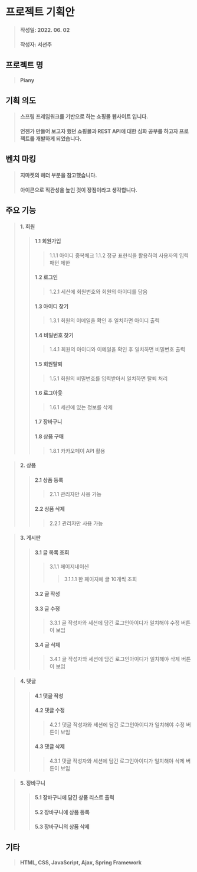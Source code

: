 # 프로젝트 기획안
> #### 작성일: 2022. 06. 02
> #### 작성자: 서선주

## 프로젝트 명
> #### Piany

## 기획 의도
> #### 스프링 프레임워크를 기반으로 하는 쇼핑몰 웹사이트 입니다.
> #### 언젠가 만들어 보고자 했던 쇼핑몰과 REST API에 대한 심화 공부를 하고자 프로젝트를 개발하게 되었습니다.

## 벤치 마킹
> #### 지마켓의 헤더 부분을 참고했습니다.
> #### 아이콘으로 직관성을 높인 것이 장점이라고 생각합니다.

## 주요 기능
> #### 1. 회원
>> #### 1.1 회원가입
>>> 1.1.1 아이디 중복체크
>>> 1.1.2 정규 표현식을 활용하여 사용자의 입력 패턴 제한
>> #### 1.2 로그인
>>> 1.2.1 세션에 회원번호와 회원의 아이디를 담음
>> #### 1.3 아이디 찾기
>>> 1.3.1 회원의 이메일을 확인 후 일치하면 아이디 출력
>> #### 1.4 비밀번호 찾기
>>> 1.4.1 회원의 아이디와 이메일을 확인 후 일치하면 비밀번호 출력
>> #### 1.5 회원탈퇴
>>> 1.5.1 회원의 비밀번호를 입력받아서 일치하면 탈퇴 처리
>> #### 1.6 로그아웃
>>> 1.6.1 세션에 있는 정보를 삭제
>> #### 1.7 장바구니
>> #### 1.8 상품 구매
>>> 1.8.1 카카오페이 API 활용

> #### 2. 상품
>> #### 2.1 상품 등록
>>> 2.1.1 관리자만 사용 가능
>> #### 2.2 상품 삭제
>>> 2.2.1 관리자만 사용 가능

> #### 3. 게시판
>> #### 3.1 글 목록 조회
>>> 3.1.1 페이지네이션
>>>> 3.1.1.1 한 페이지에 글 10개씩 조회
>> #### 3.2 글 작성
>> #### 3.3 글 수정
>>> 3.3.1 글 작성자와 세션에 담긴 로그인아이디가 일치해야 수정 버튼이 보임
>> #### 3.4 글 삭제
>>> 3.4.1 글 작성자와 세션에 담긴 로그인아이디가 일치해야 삭제 버튼이 보임

> #### 4. 댓글
>> #### 4.1 댓글 작성
>> #### 4.2 댓글 수정
>>> 4.2.1 댓글 작성자와 세션에 담긴 로그인아이디가 일치해야 수정 버튼이 보임
>> #### 4.3 댓글 삭제
>>> 4.3.1 댓글 작성자와 세션에 담긴 로그인아이디가 일치해야 삭제 버튼이 보임

> #### 5. 장바구니
>> #### 5.1 장바구니에 담긴 상품 리스트 출력
>> #### 5.2 장바구니에 상품 등록
>> #### 5.3 장바구니의 상품 삭제

## 기타
> #### HTML, CSS, JavaScript, Ajax, Spring Framework
